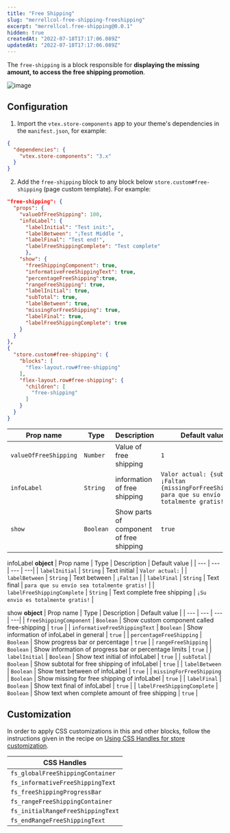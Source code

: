 ```yaml
---
title: "Free Shipping"
slug: "merrellcol-free-shipping-freeshipping"
excerpt: "merrellcol.free-shipping@0.0.1"
hidden: true
createdAt: "2022-07-18T17:17:06.089Z"
updatedAt: "2022-07-18T17:17:06.089Z"
---
```

The `free-shipping` is a block responsible for **displaying the missing amount, to access the free shipping promotion**.

![image](https://user-images.githubusercontent.com/74076308/101827422-4fcef700-3afe-11eb-8911-a5d344f90fc8.PNG)

## Configuration

1. Import the `vtex.store-components` app to your theme's dependencies in the `manifest.json`, for example:

```json
{
  "dependencies": {
    "vtex.store-components": "3.x"
  }
}
```

2. Add the `free-shipping` block to any block below `store.custom#free-shipping` (page custom template). For example:

```json
"free-shipping": {
  "props": {
    "valueOfFreeShipping": 100,
    "infoLabel": {
      "labelInitial": "Test init:",
      "labelBetween": "¡Test Middle ",
      "labelFinal": "Test end!",
      "labelFreeShippingComplete": "Test complete"
      },
    "show": {
      "freeShippingComponent": true,
      "informativeFreeShippingText": true,
      "percentageFreeShipping":true,
      "rangeFreeShipping": true,
      "labelInitial": true,
      "subTotal": true,
      "labelBetween": true,
      "missingForFreeShipping": true,
      "labelFinal": true,
      "labelFreeShippingComplete": true
    }
  }
},
{
  "store.custom#free-shipping": {
    "blocks": [
      "flex-layout.row#free-shipping"
    ],
    "flex-layout.row#free-shipping": {
      "children": [
        "free-shipping"
      ]
    }
  }
}
```

| Prop name | Type | Description | Default value |
| --- | --- | --- | ---| 
| `valueOfFreeShipping` | `Number` | Value of free shipping | `1` |
| `infoLabel` | `String` | information of free shipping | `Valor actual: {subTotal} ¡Faltan {missingForFreeShipping} para que su envío sea totalmente gratis!` |
| `show` | `Boolean` | Show parts of component of free shipping | `true` |


infoLabel **object**
| Prop name | Type | Description | Default value |
| --- | --- | --- | ---| 
| `labelInitial` | `String` | Text initial | `Valor actual:` |
| `labelBetween` | `String` | Text between | `¡Faltan` |
| `labelFinal` | `String` | Text final  | `para que su envío sea totalmente gratis!` |
| `labelFreeShippingComplete` | `String` | Text complete free shipping  | `¡Su envio es totalmente gratis!` |


show **object**
| Prop name | Type | Description | Default value |
| --- | --- | --- | ---| 
| `freeShippingComponent` | `Boolean` | Show custom component called free-shipping | `true` |
| `informativeFreeShippingText` | `Boolean` | Show information of infoLabel in general | `true` |
| `percentageFreeShipping` | `Boolean` | Show progress bar or percentage | `true` |
| `rangeFreeShipping` | `Boolean` | Show information of progress bar or percentage limits | `true` |
| `labelInitial` | `Boolean` | Show text initial of infoLabel | `true` |
| `subTotal` | `Boolean` | Show subtotal for free shipping of infoLabel | `true` |
| `labelBetween` | `Boolean` | Show text between of infoLabel | `true` |
| `missingForFreeShipping` | `Boolean` | Show missing for free shipping of infoLabel | `true` |
| `labelFinal` | `Boolean` | Show text final of infoLabel | `true` |
| `labelFreeShippingComplete` | `Boolean` | Show text when complete amount of free shipping | `true` |



## Customization

In order to apply CSS customizations in this and other blocks, follow the instructions given in the recipe on [Using CSS Handles for store customization](https://vtex.io/docs/recipes/style/using-css-handles-for-store-customization).

| CSS Handles |
| --- |
| `fs_globalFreeShippingContainer` |
| `fs_informativeFreeShippingText` |
| `fs_freeShippingProgressBar` |
| `fs_rangeFreeShippingContainer` |
| `fs_initialRangeFreeShippingText` |
| `fs_endRangeFreeShippingText` |